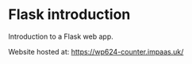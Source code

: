 # Flask introduction
Introduction to a Flask web app.

Website hosted at: https://wp624-counter.impaas.uk/
